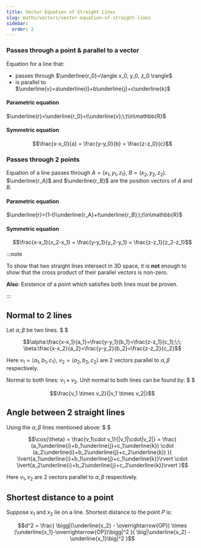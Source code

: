 ```yaml
---
title: Vector Equation of Straight Lines
slug: maths/vectors/vector-equation-of-straight-lines
sidebar:
  order: 2
---
```


### Passes through a point & parallel to a vector

Equation for a line that:

- passes through $\underline{r_0}=\langle x_0, y_0, z_0 \rangle$
- is parallel to $\underline{v}=a\underline{i}+b\underline{j}+c\underline{k}$

#### Parametric equation

$\underline{r}=\underline{r_0}+t\underline{v};\;t\in\mathbb{R}$

#### Symmetric equation

```math
\frac{x-x_0}{a}
=
\frac{y-y_0}{b}
=
\frac{z-z_0}{c}
```

### Passes through 2 points

Equation of a line passes through $A=(x_1,y_1,z_1)$, $B=(x_2,y_2,z_2)$.
$\underline{r_A}$ and $\underline{r_B}$ are the position vectors of $A$ and $B$.

#### Parametric equation

$\underline{r}=(1-t)\underline{r_A}+t\underline{r_B};\;t\in\mathbb{R}$

#### Symmetric equation

```math
\frac{x-x_1}{x_2-x_1}
=
\frac{y-y_1}{y_2-y_1}
=
\frac{z-z_1}{z_2-z_1}
```

:::note

To show that two straight lines intersect in 3D space, it is **not** enough to
show that the cross product of their parallel vectors is non-zero.

**Also**: Existence of a point which satisfies both lines must be proven.

:::

## Normal to 2 lines

Let $\alpha,\beta$ be two lines. $ $

```math
\alpha:\frac{x-x_1}{a_1}=\frac{y-y_1}{b_1}=\frac{z-z_1}{c_1};\;\;
\beta:\frac{x-x_2}{a_2}=\frac{y-y_2}{b_2}=\frac{z-z_2}{c_2}
```

Here $v_1=\langle a_1, b_1, c_1\rangle$, $v_2=\langle a_2, b_2, c_2\rangle$ are
$2$ vectors parallel to $\alpha, \beta$ respectively.

Normal to both lines: $v_1 \times v_2$. Unit normal to both lines can be found
by: $ $

```math
\frac{v_1 \times v_2}{|v_1 \times v_2|}
```

## Angle between 2 straight lines

Using the $\alpha,\beta$ lines mentioned above: $ $

```math
\cos{\theta}
=
\frac{v_1\cdot v_1}{|v_1|\cdot|v_2|}
=
\frac{
	(a_1\underline{i}+b_1\underline{j}+c_1\underline{k})
	\cdot
	(a_2\underline{i}+b_2\underline{j}+c_2\underline{k})
}{
	\lvert{a_1\underline{i}+b_1\underline{j}+c_1\underline{k}}\rvert
	\cdot
	\lvert{a_2\underline{i}+b_2\underline{j}+c_2\underline{k}}\rvert
}
```

Here $v_1, v_2$ are $2$ vectors parallel to $\alpha, \beta$ respectively.

## Shortest distance to a point

Suppose $x_1$ and $x_2$ lie on a line. Shortest distance to the point $P$ is:

```math
d^2 =
\frac{
\bigg|(\underline{x_2} - \overrightarrow{OP}) \times (\underline{x_1}-\overrightarrow{OP})\bigg|^2
}{
\big|\underline{x_2} - \underline{x_1}\big|^2
}
```
